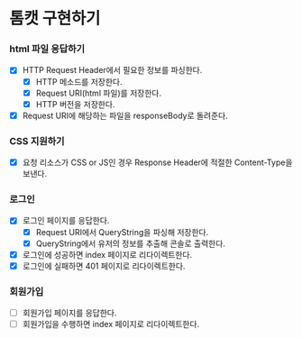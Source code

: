 # 톰캣 구현하기


### html 파일 응답하기
* [x] HTTP Request Header에서 필요한 정보를 파싱한다.
  * [x] HTTP 메소드를 저장한다.
  * [x] Request URI(html 파일)를 저장한다.
  * [x] HTTP 버전을 저장한다.
* [x] Request URI에 해당하는 파일을 responseBody로 돌려준다.

### CSS 지원하기
* [x] 요청 리소스가 CSS or JS인 경우 Response Header에 적절한 Content-Type을 보낸다. 

### 로그인
* [x] 로그인 페이지를 응답한다.
  * [x] Request URI에서 QueryString을 파싱해 저장한다.
  * [x] QueryString에서 유저의 정보를 추출해 콘솔로 출력한다.
* [x] 로그인에 성공하면 index 페이지로 리다이렉트한다.
* [x] 로그인에 실패하면 401 페이지로 리다이렉트한다.

### 회원가입 
* [ ] 회원가입 페이지를 응답한다.
* [ ] 회원가입을 수행하면 index 페이지로 리다이렉트한다.
